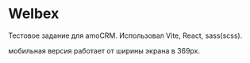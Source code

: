 # Welbex
Тестовое задание для amoCRM.
Использовал Vite, React, sass(scss).

мобильная версия работает от ширины экрана в 369px.
